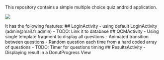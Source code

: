 This repository contains a simple multiple choice quiz android application.

<p align="Left">
  <img src ="https://i.imgur.com/5zq4cVfl.jpg" />
</p>
It has the following features:
## LoginActivity
- using default LoginActivity (admin@mail.fr:admin)
- TODO: Link it to database
## QCMActivity
- Using single template fragment to display all questions
- Animated transition between questions 
- Random question each time from a hard coded array of questions
- TODO: Timer for questions timing
## ResultsActivity
- Displaying result in a DonutProgress View
